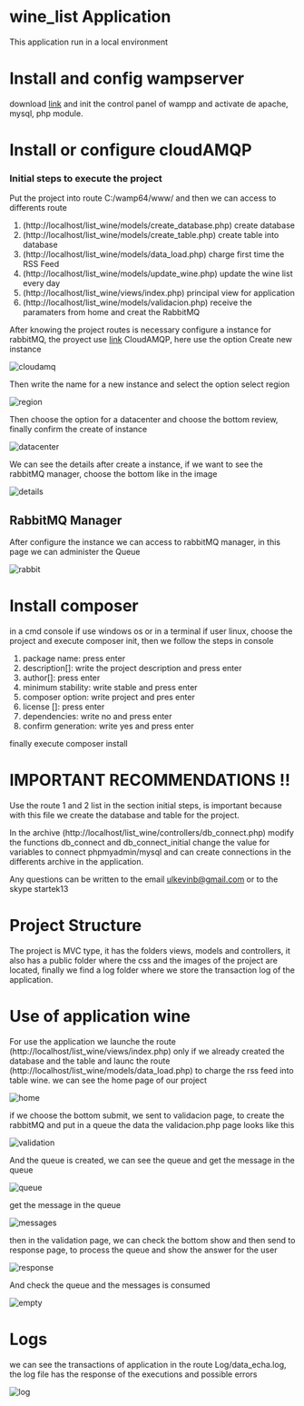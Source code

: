 # wine_list Application

This application run in a local environment

# Install and config wampserver
download [link](https://sourceforge.net/projects/wampserver/files/)
and init the control panel of wampp and activate de apache, mysql, php module.

# Install or configure cloudAMQP

### Initial steps to execute the project
Put the project into route C:/wamp64/www/ and then we can access to differents route

1. (http://localhost/list_wine/models/create_database.php) create database
2. (http://localhost/list_wine/models/create_table.php) create table into database
3. (http://localhost/list_wine/models/data_load.php) charge first time the RSS Feed
4. (http://localhost/list_wine/models/update_wine.php) update the wine list every day
5. (http://localhost/list_wine/views/index.php) principal view for application
6. (http://localhost/list_wine/models/validacion.php) receive the paramaters from home and creat the RabbitMQ


After knowing the project routes is necessary configure a instance for rabbitMQ, the proyect use 
[link](https://customer.cloudamqp.com/instance) CloudAMQP, here use the option Create new instance

![cloudamq](https://user-images.githubusercontent.com/22681704/54212697-47710480-44b1-11e9-85ba-a188835adaf4.PNG)

Then write the name for a new instance and select the option select region

![region](https://user-images.githubusercontent.com/22681704/54213007-b2bad680-44b1-11e9-8911-deb9c14e7eb8.PNG)

Then choose the option for a datacenter and choose the bottom review, finally confirm the create of instance

![datacenter](https://user-images.githubusercontent.com/22681704/54213066-ca925a80-44b1-11e9-88c0-b563cbd2ae97.PNG)

We can see the details after create a instance, if we want to see the rabbitMQ manager, choose the bottom 
like in the image

![details](https://user-images.githubusercontent.com/22681704/54213351-41c7ee80-44b2-11e9-814a-237101892497.PNG)

## RabbitMQ Manager

After configure the instance we can access to rabbitMQ manager, in this page we can administer the Queue

![rabbit](https://user-images.githubusercontent.com/22681704/54213574-a2efc200-44b2-11e9-998c-613f6e13468f.PNG)

# Install composer
in a cmd console if use windows os or in a terminal if user linux, choose the project and execute composer
init, then we follow the steps in console 

1. package name: press enter
2. description[]: write the project description and press enter
3. author[]: press enter
4. minimum stability: write stable and press enter
5. composer option: write project and pres enter
6. license []: press enter
7. dependencies: write no and press enter
8. confirm generation: write yes and press enter

finally execute composer install

# IMPORTANT RECOMMENDATIONS !!

Use the route 1 and 2 list in the section initial steps, is important because with this file we create 
the database and table for the project.

In the archive (http://localhost/list_wine/controllers/db_connect.php) modify the functions db_connect and db_connect_initial
change the value for variables to connect phpmyadmin/mysql and can create connections in the differents archive in the application.

Any questions can be written to the email ulkevinb@gmail.com or to the skype startek13

# Project Structure

The project is MVC type, it has the folders views, models and controllers, it also has a public folder where the css and the images of the project are located, finally we find a log folder where we store the transaction log of the application.


# Use of application wine

For use the application we  launche the route (http://localhost/list_wine/views/index.php) only if we already created the database and the table and launc the route (http://localhost/list_wine/models/data_load.php) to charge the rss feed into table wine. we can see the home page of our project

![home](https://user-images.githubusercontent.com/22681704/54214818-ecd9a780-44b4-11e9-9998-f616139df714.PNG)

if we choose the bottom submit, we sent to validacion page, to create the rabbitMQ and put in a queue the data
the validacion.php page looks like this

![validation](https://user-images.githubusercontent.com/22681704/54215119-62de0e80-44b5-11e9-83a5-47c5b007d376.PNG)

And the queue is created, we can see the queue and get the message in the queue

![queue](https://user-images.githubusercontent.com/22681704/54215189-843efa80-44b5-11e9-9a6b-2774dc7360c1.PNG)

get the message in the queue

![messages](https://user-images.githubusercontent.com/22681704/54215332-bd776a80-44b5-11e9-8434-91b54bfdd8a9.PNG)

then in the validation page, we can check the bottom show and then send to response page, to process the queue
and show the answer for the user


![response](https://user-images.githubusercontent.com/22681704/54215507-0b8c6e00-44b6-11e9-8440-c113502274a5.PNG)
 
And check the queue and the messages is consumed

![empty](https://user-images.githubusercontent.com/22681704/54216123-0f6cc000-44b7-11e9-9839-f7265d98224f.PNG)

# Logs 

we can see the transactions of application in the route Log/data_echa.log, the log file has the response of the executions and possible errors

![log](https://user-images.githubusercontent.com/22681704/54219330-4d6ce280-44bd-11e9-876a-0c404ed057ef.PNG)




